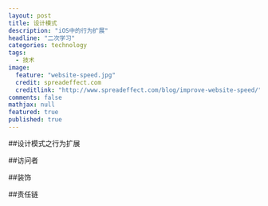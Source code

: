 ```yaml
---
layout: post
title: 设计模式
description: "iOS中的行为扩展"
headline: "二次学习"
categories: technology
tags: 
  - 技术
image: 
  feature: "website-speed.jpg"
  credit: spreadeffect.com
  creditlink: "http://www.spreadeffect.com/blog/improve-website-speed/"
comments: false
mathjax: null
featured: true
published: true
---
```


##设计模式之行为扩展

##访问者

##装饰

##责任链